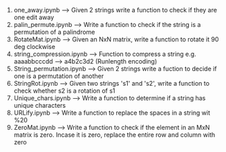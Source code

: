 1.  one_away.ipynb --> Given 2 strings write a function to check if they are one edit away
2.  palin_permute.ipynb --> Write a function to check if the string is a permutation of a palindrome
3.  RotateMat.ipynb --> Given an NxN matrix, write a function to rotate it 90 deg clockwise
4.  string_compression.ipynb --> Function to compress a string e.g. aaaabbcccdd --> a4b2c3d2 (Runlength encoding)
5.  String_permutation.ipynb --> Given 2 strings write a fuction to decide if one is a permutation of another
6.  StringRot.ipynb --> Given two strings 's1' and 's2', write a function to check whether s2 is a rotation of s1
7.  Unique_chars.ipynb --> Write a function to determine if a string has unique characters
8.  URLify.ipynb --> Write a function to replace the spaces in a string wit %20
9.  ZeroMat.ipynb --> Write a function to check if the element in an MxN matrix is zero. Incase it is zero, replace the entire row and column with zero

